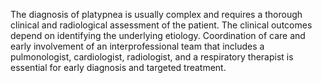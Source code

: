 The diagnosis of platypnea is usually complex and requires a thorough clinical and radiological assessment of the patient. The clinical outcomes depend on identifying the underlying etiology. Coordination of care and early involvement of an interprofessional team that includes a pulmonologist, cardiologist, radiologist, and a respiratory therapist is essential for early diagnosis and targeted treatment.